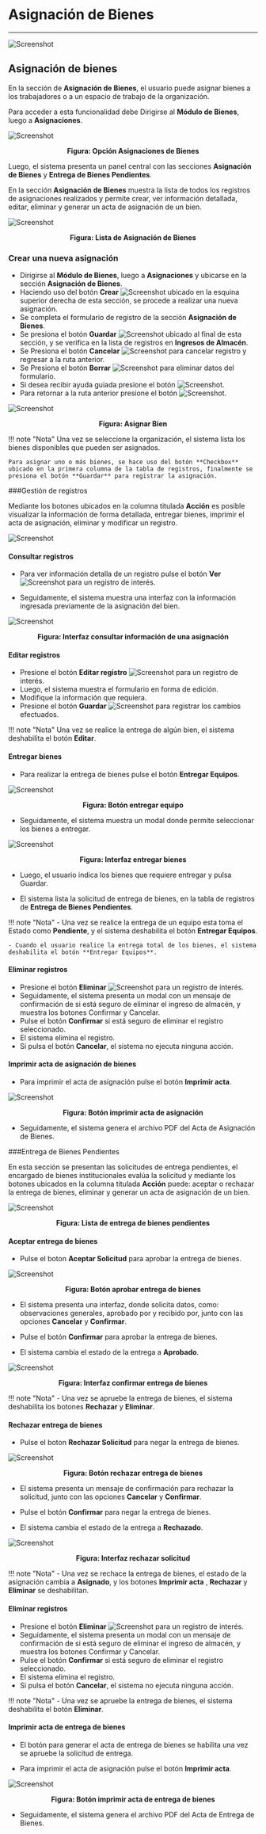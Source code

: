 # Asignación de Bienes  
**********************

![Screenshot](img/logokavac.png#imagen)

## Asignación de bienes 

En la sección de **Asignación de Bienes**, el usuario puede asignar bienes a los trabajadores o a un espacio de trabajo de la organización.


Para acceder a esta funcionalidad debe Dirigirse al **Módulo de Bienes**, luego a **Asignaciones**.

![Screenshot](img/figure_asignaciones.png)<div style="text-align: center;font-weight: bold">Figura: Opción Asignaciones de Bienes</div>


 Luego, el sistema presenta un panel central con las secciones **Asignación de Bienes** y  **Entrega de Bienes Pendientes**. 

 En la sección **Asignación de Bienes** muestra la lista de todos los registros de asignaciones realizados y permite crear, ver información detallada, editar, eliminar y generar un acta de asignación de un bien.

![Screenshot](img/figure_3.png)<div style="text-align: center;font-weight: bold">Figura: Lista de Asignación de Bienes</div>

### Crear una nueva asignación 

- Dirigirse al **Módulo de Bienes**, luego a **Asignaciones** y ubicarse en la sección **Asignación de Bienes**.
- Haciendo uso del botón **Crear** ![Screenshot](img/create.png) ubicado en la esquina superior derecha de esta sección, se procede a realizar una nueva asignación.
- Se completa el formulario de registro de la sección **Asignación de Bienes**.
- Se presiona el botón **Guardar** ![Screenshot](img/save.png#imagen) ubicado al final de esta sección, y se verifica en la lista de registros en **Ingresos de Almacén**.
- Se Presiona el botón **Cancelar**  ![Screenshot](img/cancel.png) para cancelar registro y regresar a la ruta anterior.
- Se Presiona el botón **Borrar** ![Screenshot](img/clean.png) para eliminar datos del formulario.
- Si desea recibir ayuda guiada presione el botón ![Screenshot](img/help.png).
- Para retornar a la ruta anterior presione el botón ![Screenshot](img/back.png). 

![Screenshot](img/figure_4.png)<div style="text-align: center;font-weight: bold">Figura: Asignar Bien</div>

!!! note "Nota"
	Una vez se seleccione la organización, el sistema lista los bienes disponibles que pueden ser asignados.  

	Para asignar uno o más bienes, se hace uso del botón **Checkbox** ubicado en la primera columna de la tabla de registros, finalmente se presiona el botón **Guardar** para registrar la asignación.
  

###Gestión de registros

Mediante los botones ubicados en la columna titulada **Acción** es posible visualizar la información de forma detallada, entregar bienes, imprimir el acta de asignación, eliminar y modificar un registro.  


![Screenshot](img/manage_asignacion.png#imagen)

#### Consultar registros

- Para ver información detalla de un registro pulse el botón **Ver**  ![Screenshot](img/see.png) para un registro de interés.

- Seguidamente, el sistema muestra una interfaz con la información ingresada previamente de la asignación del bien.

![Screenshot](img/ver_asignacion.png)<div style="text-align: center;font-weight: bold">Figura: Interfaz consultar información de una asignación</div>

#### Editar registros

- Presione el botón **Editar registro** ![Screenshot](img/edit.png) para un registro de interés.
- Luego, el sistema muestra el formulario en forma de edición.
- Modifique la información que requiera.
- Presione el botón **Guardar**  ![Screenshot](img/save.png) para registrar los cambios efectuados.

!!! note "Nota"
	Una vez se realice la entrega de algún bien, el sistema deshabilita el botón **Editar**.



#### Entregar bienes

- Para realizar la entrega de bienes pulse el botón **Entregar Equipos**.

![Screenshot](img/boton_entregar.png)<div style="text-align: center;font-weight: bold">Figura: Botón entregar equipo</div>

- Seguidamente, el sistema muestra un modal donde permite seleccionar los bienes a entregar.

![Screenshot](img/entregar_bienes.png)<div style="text-align: center;font-weight: bold">Figura: Interfaz entregar bienes</div>

- Luego, el usuario indica los bienes que requiere entregar y pulsa Guardar.

- El sistema lista la solicitud de entrega de bienes, en la tabla de registros de **Entrega de Bienes Pendientes**.

!!! note "Nota"
	- Una vez se realice la entrega de un equipo esta toma  el Estado como **Pendiente**, y el sistema deshabilita el botón **Entregar Equipos**.

	- Cuando el usuario realice la entrega total de los bienes, el sistema deshabilita el botón **Entregar Equipos**.



#### Eliminar registros

- Presione el botón **Eliminar** ![Screenshot](img/delete.png)  para un registro de interés.
- Seguidamente, el sistema presenta un modal con un mensaje de confirmación de si está seguro de eliminar el ingreso de almacén, y muestra los botones Confirmar y Cancelar.
- Pulse el botón **Confirmar** si está seguro de eliminar el registro seleccionado.
- El sistema elimina el registro.
- Si pulsa el botón **Cancelar**, el sistema no ejecuta ninguna acción. 



#### Imprimir acta de asignación de bienes

- Para imprimir el acta de asignación pulse el botón **Imprimir acta**. 

![Screenshot](img/imprimir_acta_asigna.png)<div style="text-align: center;font-weight: bold">Figura: Botón imprimir acta de asignación</div>


- Seguidamente, el sistema genera el archivo PDF del Acta de Asignación de Bienes.

###Entrega de Bienes Pendientes


En esta sección se presentan las solicitudes de entrega pendientes, el encargado de bienes institucionales evalúa la solicitud y mediante los botones ubicados en la columna titulada **Acción** puede: aceptar o rechazar la entrega de bienes, eliminar y generar un acta de asignación de un bien.

![Screenshot](img/entrega_pendiente.png)<div style="text-align: center;font-weight: bold">Figura: Lista de entrega de bienes pendientes</div>

#### Aceptar entrega de bienes

- Pulse el boton **Aceptar Solicitud** para aprobar la entrega de bienes.

![Screenshot](img/aprobar_entrega_asig.png)<div style="text-align: center;font-weight: bold">Figura: Botón aprobar entrega de bienes</div>

- El sistema presenta una interfaz, donde solicita datos, como: observaciones generales, aprobado por y recibido por, junto con las opciones **Cancelar** y **Confirmar**. 

- Pulse el botón **Confirmar** para aprobar la entrega de bienes.

- El sistema cambia el estado de la entrega a **Aprobado**.

![Screenshot](img/confirmar_entrega.png)<div style="text-align: center;font-weight: bold">Figura: Interfaz confirmar entrega de bienes</div>

!!! note "Nota"
	- Una vez se apruebe la entrega de bienes, el sistema deshabilita los botones **Rechazar** y **Eliminar**.


#### Rechazar entrega de bienes

- Pulse el boton **Rechazar Solicitud** para negar la entrega de bienes.

![Screenshot](img/rechazar_entrega.png)<div style="text-align: center;font-weight: bold">Figura: Botón rechazar entrega de bienes</div>

- El sistema presenta un mensaje de confirmación para rechazar la solicitud, junto con las opciones **Cancelar** y **Confirmar**.

- Pulse el botón **Confirmar** para negar la entrega de bienes.

- El sistema cambia el estado de la entrega a **Rechazado**.


![Screenshot](img/negar_solicitud_entrega.png)<div style="text-align: center;font-weight: bold">Figura: Interfaz rechazar solicitud</div>


!!! note "Nota"
	- Una vez se rechace la entrega de bienes, el estado de la asignación cambia a  **Asignado**, y los botones **Imprimir acta** , **Rechazar** y **Eliminar** se deshabilitan.


#### Eliminar registros

- Presione el botón **Eliminar** ![Screenshot](img/delete.png)  para un registro de interés.
- Seguidamente, el sistema presenta un modal con un mensaje de confirmación de si está seguro de eliminar el ingreso de almacén, y muestra los botones Confirmar y Cancelar.
- Pulse el botón **Confirmar** si está seguro de eliminar el registro seleccionado.
- El sistema elimina el registro.
- Si pulsa el botón **Cancelar**, el sistema no ejecuta ninguna acción. 

!!! note "Nota"
	- Una vez se apruebe la entrega de bienes, el sistema deshabilita el botón **Eliminar**.


#### Imprimir acta de entrega de bienes

- El botón para generar el acta de entrega de bienes se habilita una vez se apruebe la solicitud de entrega. 

- Para imprimir el acta de asignación pulse el botón **Imprimir acta**. 

![Screenshot](img/imprimir_acta_entrega.png)<div style="text-align: center;font-weight: bold">Figura: Botón imprimir acta de entrega de bienes</div>


- Seguidamente, el sistema genera el archivo PDF del Acta de Entrega de Bienes.





















   